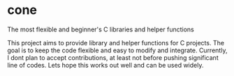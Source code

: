 # cone
The most flexible and beginner's C libraries and helper functions

This project aims to provide library and helper functions for C projects. The goal is to keep the code flexible and easy to modify and integrate. 
Currently, I dont plan to accept contributions, at least not before pushing significant line of codes. Lets hope this works out well and can be used widely.
